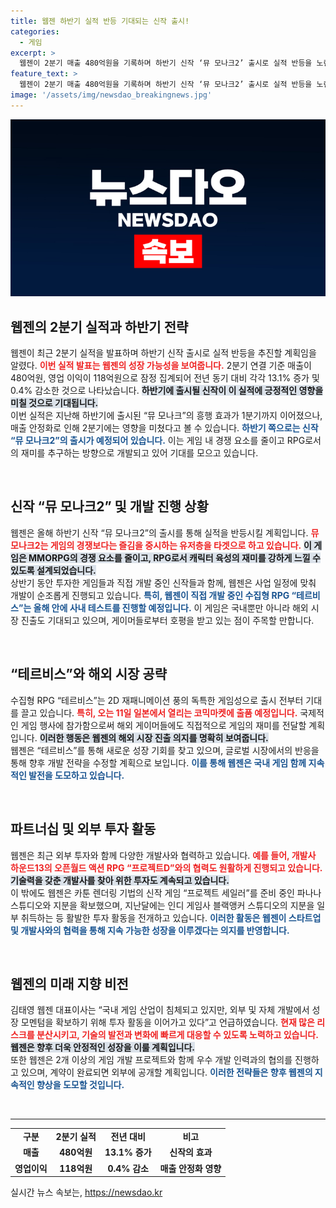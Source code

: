 ```yaml
---
title: 웹젠 하반기 실적 반등 기대되는 신작 출시!
categories:
  - 게임
excerpt: >
  웹젠이 2분기 매출 480억원을 기록하며 하반기 신작 ‘뮤 모나크2’ 출시로 실적 반등을 노린다. 새로운 RPG 요소와 국내외 시장 공략을 통해 경기 침체 속에서도 지속 성장을 기약한다.
feature_text: >
  웹젠이 2분기 매출 480억원을 기록하며 하반기 신작 ‘뮤 모나크2’ 출시로 실적 반등을 노린다. 새로운 RPG 요소와 국내외 시장 공략을 통해 경기 침체 속에서도 지속 성장을 기약한다.
image: '/assets/img/newsdao_breakingnews.jpg'
---
```


<p><img src="/assets/img/newsdao_breakingnews.jpg" alt="bookingtag 속보" /></p>



<h2 data-ke-size="size26">웹젠의 2분기 실적과 하반기 전략</h2>

<p data-ke-size="size16">웹젠이 최근 2분기 실적을 발표하며 하반기 신작 출시로 실적 반등을 추진할 계획임을 알렸다. <b><span style="color: #ee2323;">이번 실적 발표는 웹젠의 성장 가능성을 보여줍니다.</span></b> 2분기 연결 기준 매출이 480억원, 영업 이익이 118억원으로 잠정 집계되어 전년 동기 대비 각각 13.1% 증가 및 0.4% 감소한 것으로 나타났습니다. <b><span style="background-color: #21538527;">하반기에 출시될 신작이 이 실적에 긍정적인 영향을 미칠 것으로 기대됩니다.</span></b> 
<br>
이번 실적은 지난해 하반기에 출시된 “뮤 모나크”의 흥행 효과가 1분기까지 이어졌으나, 매출 안정화로 인해 2분기에는 영향을 미쳤다고 볼 수 있습니다. <b><span style="color: #1a5490;">하반기 쪽으로는 신작 “뮤 모나크2”의 출시가 예정되어 있습니다.</span></b> 이는 게임 내 경쟁 요소를 줄이고 RPG로서의 재미를 추구하는 방향으로 개발되고 있어 기대를 모으고 있습니다.</p>

<p data-ke-size="size16">&nbsp;</p>

<h2 data-ke-size="size26">신작 “뮤 모나크2” 및 개발 진행 상황</h2>

<p data-ke-size="size16">웹젠은 올해 하반기 신작 “뮤 모나크2”의 출시를 통해 실적을 반등시킬 계획입니다. <b><span style="color: #ee2323;">뮤 모나크2는 게임의 경쟁보다는 즐김을 중시하는 유저층을 타겟으로 하고 있습니다.</span></b> <b><span style="background-color: #21538527;">이 게임은 MMORPG의 경쟁 요소를 줄이고, RPG로서 캐릭터 육성의 재미를 강하게 느낄 수 있도록 설계되었습니다.</span></b> 
<br>
상반기 동안 투자한 게임들과 직접 개발 중인 신작들과 함께, 웹젠은 사업 일정에 맞춰 개발이 순조롭게 진행되고 있습니다. <b><span style="color: #1a5490;">특히, 웹젠이 직접 개발 중인 수집형 RPG “테르비스”는 올해 안에 사내 테스트를 진행할 예정입니다.</span></b> 이 게임은 국내뿐만 아니라 해외 시장 진출도 기대되고 있으며, 게이머들로부터 호평을 받고 있는 점이 주목할 만합니다.</p>

<p data-ke-size="size16">&nbsp;</p>

<h2 data-ke-size="size26">“테르비스”와 해외 시장 공략</h2>

<p data-ke-size="size16">수집형 RPG “테르비스”는 2D 재패니메이션 풍의 독특한 게임성으로 출시 전부터 기대를 끌고 있습니다. <b><span style="color: #ee2323;">특히, 오는 11일 일본에서 열리는 코믹마켓에 출품 예정입니다.</span></b> 국제적인 게임 행사에 참가함으로써 해외 게이머들에도 직접적으로 게임의 재미를 전달할 계획입니다. <b><span style="background-color: #21538527;">이러한 행동은 웹젠의 해외 시장 진출 의지를 명확히 보여줍니다.</span></b>
<br>
웹젠은 “테르비스”를 통해 새로운 성장 기회를 찾고 있으며, 글로벌 시장에서의 반응을 통해 향후 개발 전략을 수정할 계획으로 보입니다. <b><span style="color: #1a5490;">이를 통해 웹젠은 국내 게임 함께 지속적인 발전을 도모하고 있습니다.</span></b></p>

<p data-ke-size="size16">&nbsp;</p>

<h2 data-ke-size="size26">파트너십 및 외부 투자 활동</h2>

<p data-ke-size="size16">웹젠은 최근 외부 투자와 함께 다양한 개발사와 협력하고 있습니다. <b><span style="color: #ee2323;">예를 들어, 개발사 하운드13의 오픈월드 액션 RPG “프로젝트D”와의 협력도 원활하게 진행되고 있습니다.</span></b> <b><span style="background-color: #21538527;">기술력을 갖춘 개발사를 찾아 위한 투자도 계속되고 있습니다.</span></b>
<br>
이 밖에도 웹젠은 카툰 렌더링 기법의 신작 게임 “프로젝트 세일러”를 준비 중인 파나나스튜디오와 지분을 확보했으며, 지난달에는 인디 게임사 블랙앵커 스튜디오의 지분을 일부 취득하는 등 활발한 투자 활동을 전개하고 있습니다. <b><span style="color: #1a5490;">이러한 활동은 웹젠이 스타트업 및 개발사와의 협력을 통해 지속 가능한 성장을 이루겠다는 의지를 반영합니다.</span></b></p>

<p data-ke-size="size16">&nbsp;</p>

<h2 data-ke-size="size26">웹젠의 미래 지향 비전</h2>

<p data-ke-size="size16">김태영 웹젠 대표이사는 “국내 게임 산업이 침체되고 있지만, 외부 및 자체 개발에서 성장 모멘텀을 확보하기 위해 투자 활동을 이어가고 있다”고 언급하였습니다. <b><span style="color: #ee2323;">현재 많은 리스크를 분산시키고, 기술의 발전과 변화에 빠르게 대응할 수 있도록 노력하고 있습니다.</span></b> <b><span style="background-color: #21538527;">웹젠은 향후 더욱 안정적인 성장을 이룰 계획입니다.</span></b>
<br>
또한 웹젠은 2개 이상의 게임 개발 프로젝트와 함께 우수 개발 인력과의 협의를 진행하고 있으며, 계약이 완료되면 외부에 공개할 계획입니다. <b><span style="color: #1a5490;">이러한 전략들은 향후 웹젠의 지속적인 향상을 도모할 것입니다.</span></b></p>

<p data-ke-size="size16">&nbsp;</p>

<hr>

<table style="width: 100%; border-collapse: collapse;">
<tbody>
<tr>
<td style="text-align: center; height: 17px;"><b>구분</b></td>
<td style="text-align: center; height: 17px;"><b>2분기 실적</b></td>
<td style="text-align: center; height: 17px;"><b>전년 대비</b></td>
<td style="text-align: center; height: 17px;"><b>비고</b></td>
</tr>
<tr>
<td style="text-align: center; height: 17px;"><b>매출</b></td>
<td style="text-align: center; height: 17px;"><b>480억원</b></td>
<td style="text-align: center; height: 17px;"><b>13.1% 증가</b></td>
<td style="text-align: center; height: 17px;"><b>신작의 효과</b></td>
</tr>
<tr>
<td style="text-align: center; height: 17px;"><b>영업이익</b></td>
<td style="text-align: center; height: 17px;"><b>118억원</b></td>
<td style="text-align: center; height: 17px;"><b>0.4% 감소</b></td>
<td style="text-align: center; height: 17px;"><b>매출 안정화 영향</b></td>
</tr>
</tbody>
</table>


실시간 뉴스 속보는, <a href="https://newsdao.kr" rel="dofollow">https://newsdao.kr</a>


